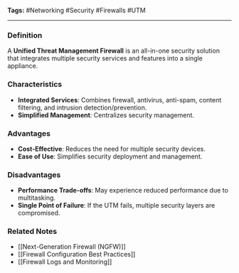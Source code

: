 **Tags:** #Networking #Security #Firewalls #UTM

---

### **Definition**

A **Unified Threat Management Firewall** is an all-in-one security solution that integrates multiple security services and features into a single appliance.

### **Characteristics**

- **Integrated Services**: Combines firewall, antivirus, anti-spam, content filtering, and intrusion detection/prevention.
- **Simplified Management**: Centralizes security management.

### **Advantages**

- **Cost-Effective**: Reduces the need for multiple security devices.
- **Ease of Use**: Simplifies security deployment and management.

### **Disadvantages**

- **Performance Trade-offs**: May experience reduced performance due to multitasking.
- **Single Point of Failure**: If the UTM fails, multiple security layers are compromised.

### **Related Notes**

- [[Next-Generation Firewall (NGFW)]]
- [[Firewall Configuration Best Practices]]
- [[Firewall Logs and Monitoring]]